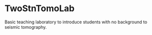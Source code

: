 # TwoStnTomoLab
Basic teaching laboratory to introduce students with no background to seismic tomography.
